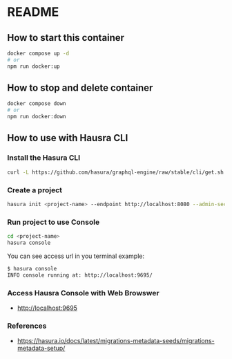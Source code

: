 # README
## How to start this container

```bash
docker compose up -d
# or
npm run docker:up
```

## How to stop and delete container

```bash
docker compose down
# or
npm run docker:down
```

## How to use with Hausra CLI

### Install the Hasura CLI

```bash
curl -L https://github.com/hasura/graphql-engine/raw/stable/cli/get.sh | bash
```

### Create a project

```bash
hasura init <project-name> --endpoint http://localhost:8080 --admin-secret myadminsetcretkey
```

### Run project to use Console

```bash
cd <project-name>
hasura console
```

You can see access url in you terminal
example:

```bash
$ hasura console
INFO console running at: http://localhost:9695/
```

### Access Hausra Console with Web Browswer

- <http://localhost:9695>

### References

- <https://hasura.io/docs/latest/migrations-metadata-seeds/migrations-metadata-setup/>

